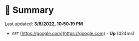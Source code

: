 # 📖 Summary
Last updated: **3/8/2022, 10:50:19 PM**

- `GET` [https://google.com](https://google.com) - **Up** (424ms)

